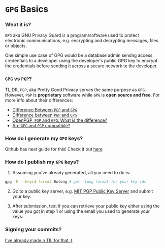 # `GPG` Basics

### What it is?
`GPG` aka GNU Privacy Guard is a program/software used to protect electronic communications, e.g. encrypting and decrypting messages, files or objects.

One simple use case of GPG would be a database admin sendng access credentials to a developer using the developer's public GPG key to encrypt the credentials before sending it across a secure network to the developer.

### `GPG` vs `PGP`?
TL;DR, `PGP`, aka Pretty Good Privacy serves the same purpose as `GPG`. However, `PGP` is **proprietary** software while `GPG` is **open source and free**. For more info about their differences:

- [Difference Between `PGP` and `GPG`](http://www.differencebetween.net/technology/software-technology/difference-between-pgp-and-gpg/)
- [Difference between `PGP` and `GPG`](http://askubuntu.com/questions/186805/difference-between-pgp-and-gpg)
- [OpenPGP, `PGP` and `GPG`: What is the difference?](https://www.goanywhere.com/blog/2013/07/18/openpgp-pgp-gpg-difference)
- [Are `GPG` and `PGP` compatible?](http://crypto.stackexchange.com/questions/13111/if-pgp-and-gpg-both-follow-the-openpgp-standard-are-they-100-compatible-in-all)

### How do I generate my `GPG` keys?
Github has neat guide for this! Check it out [here](https://help.github.com/articles/generating-a-new-gpg-key/)

### How do I publish my `GPG` keys?
1. Assuming you've already generated, all you need to do is:
```sh
gpg -K --keyid-format 0xlong # get  long format for your key ids
```

2. Go to a public key server, e.g. [MIT PGP Public Key Server](https://pgp.mit.edu/) and submit your key.

3. After submission, test if you can retrieve your public key either using the value you got in step 1 or using the email you used to generate your keys.

### Signing your commits?
[I've already made a TIL for that :)](../git/commit-signing.md)
